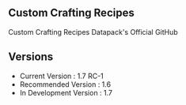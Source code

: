 ## Custom Crafting Recipes
 Custom Crafting Recipes Datapack's Official GitHub

## Versions
- Current Version : 1.7 RC-1
- Recommended Version : 1.6
- In Development Version : 1.7
